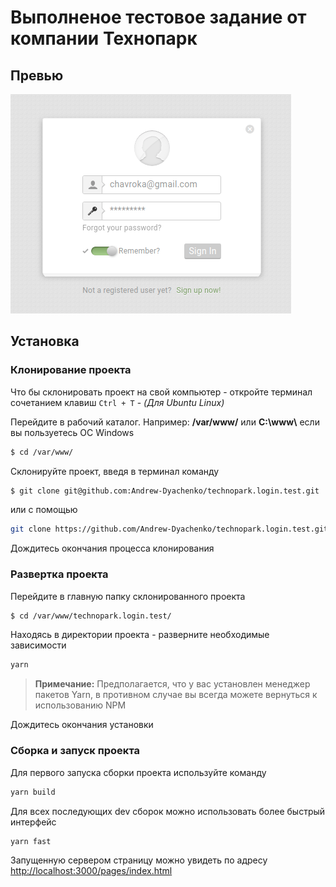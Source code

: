 # Выполненое тестовое задание от компании Технопарк

## Превью
![Technopark login preview](/preview.png)

## Установка

### Клонирование проекта
Что бы склонировать проект на свой компьютер - откройте терминал сочетанием клавиш `Ctrl + T` - *(Для Ubuntu Linux)*

Перейдите в рабочий каталог. Например: **/var/www/** или **С:\\www\\** если вы пользуетесь ОС Windows
```bash
$ cd /var/www/
```
Склонируйте проект, введя в терминал команду
```bash
$ git clone git@github.com:Andrew-Dyachenko/technopark.login.test.git
```
или с помощью
```bash
git clone https://github.com/Andrew-Dyachenko/technopark.login.test.git
```
Дождитесь окончания процесса клонирования

### Развертка проекта
Перейдите в главную папку склонированного проекта
```bash
$ cd /var/www/technopark.login.test/
```
Находясь в директории проекта - разверните необходимые зависимости
```bash
yarn
```
> **Примечание:** Предполагается, что у вас установлен менеджер пакетов Yarn, в противном случае вы всегда можете вернуться к использованию NPM

Дождитесь окончания установки

### Сборка и запуск проекта
Для первого запуска сборки проекта используйте команду
```bash
yarn build
```
Для всех последующих dev сборок можно использовать более быстрый интерфейс
```bash
yarn fast
```

Запущенную сервером страницу можно увидеть по адресу [http://localhost:3000/pages/index.html](http://localhost:3000/pages/index.html)
